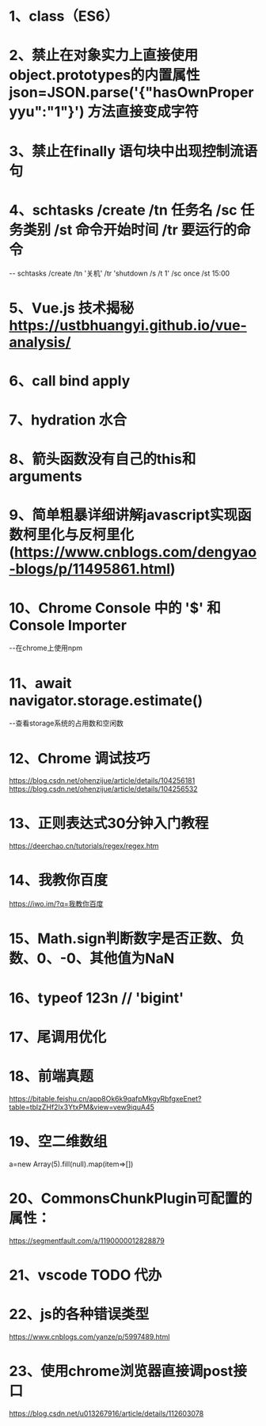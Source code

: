 # 1、class（ES6）
# 2、禁止在对象实力上直接使用object.prototypes的内置属性  json=JSON.parse('{"hasOwnProperyyu":"1"}') 方法直接变成字符
# 3、禁止在finally 语句块中出现控制流语句
# 4、schtasks /create /tn 任务名 /sc 任务类别 /st 命令开始时间 /tr 要运行的命令
-- schtasks /create /tn '关机' /tr 'shutdown /s /t 1' /sc once /st 15:00
# 5、Vue.js 技术揭秘 https://ustbhuangyi.github.io/vue-analysis/
# 6、call bind apply
# 7、hydration 水合
# 8、箭头函数没有自己的this和 arguments
# 9、简单粗暴详细讲解javascript实现函数柯里化与反柯里化(https://www.cnblogs.com/dengyao-blogs/p/11495861.html)
# 10、Chrome Console 中的 '$' 和Console Importer
--在chrome上使用npm
# 11、await navigator.storage.estimate()
--查看storage系统的占用数和空闲数
# 12、Chrome 调试技巧
https://blog.csdn.net/ohenzijue/article/details/104256181
https://blog.csdn.net/ohenzijue/article/details/104256532
# 13、正则表达式30分钟入门教程
https://deerchao.cn/tutorials/regex/regex.htm
# 14、我教你百度
https://iwo.im/?q=我教你百度
# 15、Math.sign判断数字是否正数、负数、0、-0、其他值为NaN
# 16、typeof 123n // 'bigint'
# 17、尾调用优化
# 18、前端真题
https://bitable.feishu.cn/app8Ok6k9qafpMkgyRbfgxeEnet?table=tblzZHf2Ix3YtxPM&view=vew9iquA45
# 19、空二维数组
a=new Array(5).fill(null).map(item=>[])
# 20、CommonsChunkPlugin可配置的属性：
https://segmentfault.com/a/1190000012828879
# 21、vscode TODO 代办
# 22、js的各种错误类型
https://www.cnblogs.com/yanze/p/5997489.html
# 23、使用chrome浏览器直接调post接口
https://blog.csdn.net/u013267916/article/details/112603078